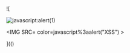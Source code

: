 ![

<img color="../../../../../../../img/onload/../../\github.com/r89shi/r89shi.github.io/blob/master/teste.js" alt="javascript:alert(1)"/>

<IMG SRC= color=javascript%3aalert(&quot;XSS&quot;) >
  
](()
